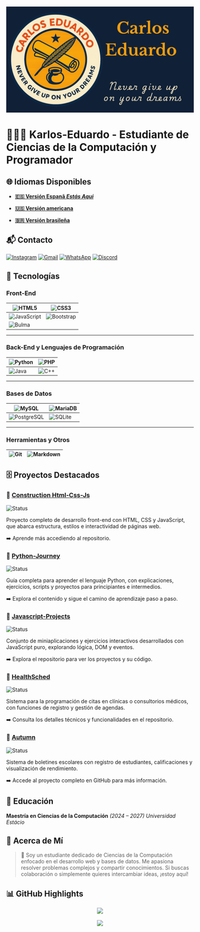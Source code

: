 ![BannerGit](./assets/BannerGit.png)

# 🧑🏼‍💻 Karlos-Eduardo - Estudiante de Ciencias de la Computación y Programador

## 🌐 Idiomas Disponibles

- **[🇪🇸 Versión Espanã *Estás Aqui*](https://github.com/Karlos-Eduardo-Mrqs/Karlos-Eduardo-Mrqs/blob/main/README-ES.md)**

- **[🇺🇸 Versión americana](https://github.com/Karlos-Eduardo-Mrqs/Karlos-Eduardo-Mrqs/blob/main/README.md)**

- **[🇧🇷 Versión brasileña](https://github.com/Karlos-Eduardo-Mrqs/Karlos-Eduardo-Mrqs/blob/main/README-BR.md)**

## 📬 Contacto

[![Instagram](https://img.shields.io/badge/Instagram-E4405F?style=for-the-badge&logo=instagram&logoColor=white)](https://www.instagram.com/karlosmrqsdev/)
[![Gmail](https://img.shields.io/badge/Gmail-D14836?style=for-the-badge&logo=gmail&logoColor=white)](mailto:cadumcarlos@gmail.com)
[![WhatsApp](https://img.shields.io/badge/WhatsApp-25D366?style=for-the-badge&logo=whatsapp&logoColor=white)](https://wa.me/5521979667744)
[![Discord](https://img.shields.io/badge/Discord-7289DA?style=for-the-badge&logo=discord&logoColor=white)](https://discord.com/users/carloseduardo080765)

## 📱 Tecnologías

### Front-End

| ![HTML5](https://img.shields.io/badge/HTML5-E34F26?style=for-the-badge&logo=html5&logoColor=white) | ![CSS3](https://img.shields.io/badge/CSS3-1572B6?style=for-the-badge&logo=css3&logoColor=white) |
| -------------------------------------------------------------------------------------------------- | ------------------------------------------------------------------------------------------------ |
| ![JavaScript](https://img.shields.io/badge/JavaScript-323330?style=for-the-badge&logo=javascript&logoColor=F7DF1E) | ![Bootstrap](https://img.shields.io/badge/Bootstrap-563D7C?style=for-the-badge&logo=bootstrap&logoColor=white) |
| ![Bulma](https://img.shields.io/badge/bulma-00D0B1?style=for-the-badge&logo=bulma&logoColor=white) | &nbsp; |

---

### Back-End y Lenguajes de Programación

| ![Python](https://img.shields.io/badge/Python-3776AB?style=for-the-badge&logo=python&logoColor=white) | ![PHP](https://img.shields.io/badge/PHP-777BB4?style=for-the-badge&logo=php&logoColor=white) |
| ------------------------------------------------------------------------------------------------------- | ------------------------------------------------------------------------------------------------------ |
| ![Java](https://img.shields.io/badge/Java-ED8B00?style=for-the-badge&logo=openjdk&logoColor=white) | ![C++](https://img.shields.io/badge/C%2B%2B-00599C?style=for-the-badge&logo=c%2B%2B&logoColor=white) |

---

### Bases de Datos

| ![MySQL](https://img.shields.io/badge/MySQL-005C84?style=for-the-badge&logo=mysql&logoColor=white) | ![MariaDB](https://img.shields.io/badge/MariaDB-003545?style=for-the-badge&logo=mariadb&logoColor=white) |
| ---------------------------------------------------------------------------------------------------- | -------------------------------------------------------------------------------------------------------- |
| ![PostgreSQL](https://img.shields.io/badge/PostgreSQL-316192?style=for-the-badge&logo=postgresql&logoColor=white) | ![SQLite](https://img.shields.io/badge/sqlite-%2307405e.svg?style=for-the-badge&logo=sqlite&logoColor=white) |

---

### Herramientas y Otros

| ![Git](https://img.shields.io/badge/Git-F05032?style=for-the-badge&logo=git&logoColor=white) | ![Markdown](https://img.shields.io/badge/Markdown-000000?style=for-the-badge&logo=markdown&logoColor=white) |
| ---------------------------------------------------------------------------------------------------- | -------------------------------------------------------------------------------------------------------- |

## 🗄️ Proyectos Destacados

### 📁 [Construction Html-Css-Js](https://github.com/Karlos-Eduardo-Mrqs/Construction-Html-Css-Javascript)

![Status](https://img.shields.io/badge/status-in%20progress-yellow)

Proyecto completo de desarrollo front-end con HTML, CSS y JavaScript, que abarca estructura, estilos e interactividad de páginas web.

➡️ Aprende más accediendo al repositorio.

### 🐍 [Python-Journey](https://github.com/Karlos-Eduardo-Mrqs/Python-Journey)

![Status](https://img.shields.io/badge/status-in%20progress-yellow)

Guía completa para aprender el lenguaje Python, con explicaciones, ejercicios, scripts y proyectos para principiantes e intermedios.

➡️ Explora el contenido y sigue el camino de aprendizaje paso a paso.

### 💼 [Javascript-Projects](https://github.com/Karlos-Eduardo-Mrqs/Javascript-Projects)

![Status](https://img.shields.io/badge/status-maintenance-blue)

Conjunto de miniaplicaciones y ejercicios interactivos desarrollados con JavaScript puro, explorando lógica, DOM y eventos.

➡️ Explora el repositorio para ver los proyectos y su código.

### 🥼 [HealthSched](https://github.com/Karlos-Eduardo-Mrqs/Scheduling_Project-HealthSched)

![Status](https://img.shields.io/badge/status-maintenance-blue)

Sistema para la programación de citas en clínicas o consultorios médicos, con funciones de registro y gestión de agendas.

➡️ Consulta los detalles técnicos y funcionalidades en el repositorio.

### 🏫 [Autumn](https://github.com/Karlos-Eduardo-Mrqs/Bulletin_Project)

![Status](https://img.shields.io/badge/status-archived-lightgrey)

Sistema de boletines escolares con registro de estudiantes, calificaciones y visualización de rendimiento.

➡️ Accede al proyecto completo en GitHub para más información.

## 🏫 Educación

**Maestría en Ciencias de la Computación** *(2024 – 2027)* *Universidad Estácio*

## 📝 Acerca de Mí

> 🚀 Soy un estudiante dedicado de Ciencias de la Computación enfocado en el desarrollo web y bases de datos. Me apasiona resolver problemas complejos y compartir conocimientos. Si buscas colaboración o simplemente quieres intercambiar ideas, ¡estoy aquí!

## 📊 GitHub Highlights

<p align="center">
  <img src="https://github-readme-streak-stats.herokuapp.com?user=Karlos-Eduardo-Mrqs&theme=blue-green" />
</p>

<p align="center">
  <img src="https://github-profile-trophy.vercel.app/?username=Karlos-Eduardo-Mrqs&theme=blue-green&column=4" />
</p>
